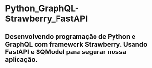 # Python_GraphQL-Strawberry_FastAPI


## Desenvolvendo programação de Python e GraphQL com framework Strawberry. Usando FastAPI e SQModel para segurar nossa aplicação.
